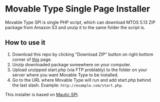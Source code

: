 # Movable Type Single Page Installer

Movable Type SPI is single PHP script, which can download MTOS 5.13 ZIP package from Amazon S3 and unzip it to the same folder the script is. 

## How to use it

1. Download this repo by clicking "Download ZIP" button on right bottom corner of [this](https://github.com/masiuchi/mt-spi) page.
2. Unzip downloaded package somewhere on your computer.
3. Upload unzipped start.php (via FTP problably) to the folder on your server where you want Movable Type to be installed.
4. Go to the URL where Movable Type will run and add start.php behind the last slash. Example: `http://example.com/start.php`.

This installer is based on [Mautic SPI](https://github.com/mautic/mautic-spi).
